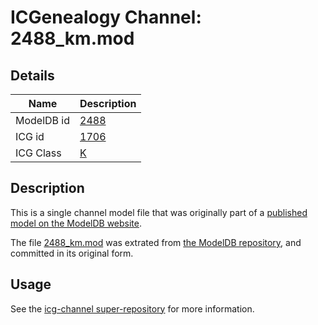 # ICGenealogy Channel: 2488\_km.mod

## Details

Name | Description
---- | -----------
ModelDB id | [2488](http://senselab.med.yale.edu/ModelDB/ShowModel.cshtml?model=2488)
ICG id | [1706](http://icg.neurotheory.ox.ac.uk/channels/1/1706)
ICG Class | [K](http://icg.neurotheory.ox.ac.uk/channels/1)

## Description

This is a single channel model file that was originally part of a [published model on the ModelDB website](http://senselab.med.yale.edu/mModelDB/ShowModel.cshtml?model=2488).

The file [2488\_km.mod](2488_km.mod) was extrated from [the ModelDB repository](http://senselab.med.yale.edu/ModelDB/ShowModel.cshtml?model=2488), and committed in its original form.

## Usage

See the [icg-channel super-repository](https://github.com/icgenealogy/icg-channels) for more information.
